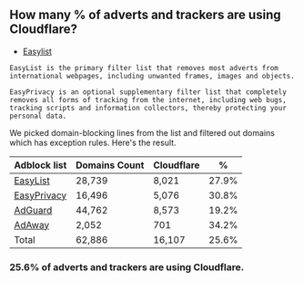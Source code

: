 ## How many % of adverts and trackers are using Cloudflare?


- [Easylist](https://web.archive.org/web/20210516110248/https://easylist.to/)
```
EasyList is the primary filter list that removes most adverts from international webpages, including unwanted frames, images and objects.

EasyPrivacy is an optional supplementary filter list that completely removes all forms of tracking from the internet, including web bugs, tracking scripts and information collectors, thereby protecting your personal data.
```


We picked domain-blocking lines from the list and filtered out domains which has exception rules.
Here's the result.


| Adblock list | Domains Count | Cloudflare | % |
| --- | --- | --- | --- |
| [EasyList](https://easylist.to/easylist/easylist.txt) | 28,739 | 8,021 | 27.9% |
| [EasyPrivacy](https://easylist.to/easylist/easyprivacy.txt) | 16,496 | 5,076 | 30.8% |
| [AdGuard](https://adguardteam.github.io/AdGuardSDNSFilter/Filters/filter.txt) | 44,762 | 8,573 | 19.2% |
| [AdAway](https://raw.githubusercontent.com/AdAway/adaway.github.io/master/hosts.txt) | 2,052 | 701 | 34.2% |
| Total | 62,886 | 16,107 | 25.6% |


### 25.6% of adverts and trackers are using Cloudflare.